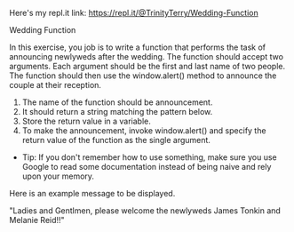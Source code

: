 Here's my repl.it link: https://repl.it/@TrinityTerry/Wedding-Function

Wedding Function

In this exercise, you job is to write a function that performs the task of announcing newlyweds after the wedding. The function should accept two arguments. Each argument should be the first and last name of two people. The function should then use the window.alert() method to announce the couple at their reception.

1. The name of the function should be announcement.
2. It should return a string matching the pattern below.
3. Store the return value in a variable.
3. To make the announcement, invoke window.alert()  and specify the return value of the function as the single argument.

* Tip: If you don't remember how to use something, make sure you use Google to read some documentation instead of being naive and rely upon your memory.

Here is an example message to be displayed.

"Ladies and Gentlmen, please welcome the newlyweds James Tonkin and Melanie Reid!!"

